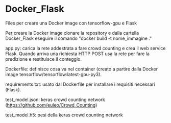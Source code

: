 # Docker_Flask
Files per creare una Docker image con tensorflow-gpu e Flask

Per creare la Docker image clonare la repository e dalla cartella Docker_Flask eseguire il comando "docker build -t nome_immagine ."

app.py: carica la rete addestrata a fare crowd counting e crea il web service Flask. Quando arriva una richiesta HTTP POST usa la rete per fare la predizione e restituisce il conteggio.

Dockerfile: definisce cosa va nel container (creato a partire dalla Docker image tensorflow/tensorflow:latest-gpu-py3).

requirements.txt: usato dal Dockerfile per installare i requisiti necessari (Flask).

test_model.json: keras crowd counting network (https://github.com/euleo/Crowd_Counting)

test_model.h5: pesi della keras crowd counting network
